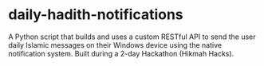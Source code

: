 # daily-hadith-notifications
A Python script that builds and uses a custom RESTful API to send the user daily Islamic messages on their Windows device using the native notification system.
Built during a 2-day Hackathon (Hikmah Hacks).
